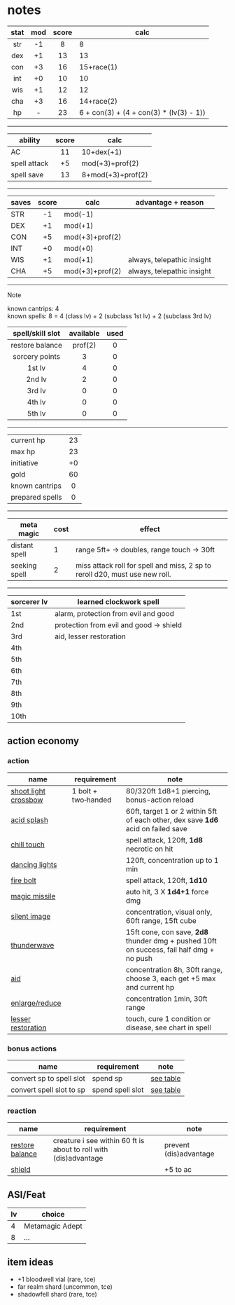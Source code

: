 # notes

| stat  |  mod  | score | calc                                    |
| :---: | :---: | :---: | --------------------------------------- |
|  str  |  -1   |   8   | 8                                       |
|  dex  |  +1   |  13   | 13                                      |
|  con  |  +3   |  16   | 15+race(1)                              |
|  int  |  +0   |  10   | 10                                      |
|  wis  |  +1   |  12   | 12                                      |
|  cha  |  +3   |  16   | 14+race(2)                              |
|  hp   |   -   |  23   | 6 + con(3) + (4 + con(3) * (lv(3) - 1)) |

---

| ability      | score | calc              |
| ------------ | :---: | ----------------- |
| AC           |  11   | 10+dex(+1)        |
| spell attack |  +5   | mod(+3)+prof(2)   |
| spell save   |  13   | 8+mod(+3)+prof(2) |

---

| saves | score | calc            | advantage + reason         |
| ----- | :---: | --------------- | -------------------------- |
| STR   |  -1   | mod(-1)         |                            |
| DEX   |  +1   | mod(+1)         |                            |
| CON   |  +5   | mod(+3)+prof(2) |                            |
| INT   |  +0   | mod(+0)         |                            |
| WIS   |  +1   | mod(+1)         | always, telepathic insight |
| CHA   |  +5   | mod(+3)+prof(2) | always, telepathic insight |

---

> [!Note]
> known cantrips: 4  
> known spells: 8 = 4 (class lv) + 2 (subclass 1st lv) + 2 (subclass 3rd lv)

| spell/skill slot | available | used  |
| :--------------: | :-------: | :---: |
| restore balance  |  prof(2)  |   0   |
|  sorcery points  |     3     |   0   |
|      1st lv      |     4     |   0   |
|      2nd lv      |     2     |   0   |
|      3rd lv      |     0     |   0   |
|      4th lv      |     0     |   0   |
|      5th lv      |     0     |   0   |

---

|                 |       |
| --------------- | :---: |
| current hp      |  23   |
| max hp          |  23   |
| initiative      |  +0   |
| gold            |  60   |
| known cantrips  |   0   |
| prepared spells |   0   |

---

| meta magic    | cost | effect                                                                      |
| ------------- | ---- | --------------------------------------------------------------------------- |
| distant spell | 1    | range 5ft+ -> doubles, range touch -> 30ft                                  |
| seeking spell | 2    | miss attack roll for spell and miss, 2 sp to reroll d20, must use new roll. |

---

| sorcerer lv | learned clockwork spell                 |
| ----------- | --------------------------------------- |
| 1st         | alarm, protection from evil and good    |
| 2nd         | protection from evil and good -> shield |
| 3rd         | aid, lesser restoration                 |
| 4th         |                                         |
| 5th         |                                         |
| 6th         |                                         |
| 7th         |                                         |
| 8th         |                                         |
| 9th         |                                         |
| 10th        |                                         |

## action economy

### action

| name                                                     | requirement         | note                                                                                       |
| -------------------------------------------------------- | ------------------- | ------------------------------------------------------------------------------------------ |
| [shoot light crossbow](./inventory/light-crossbow.md)    | 1 bolt + two‑handed | 80/320ft 1d8+1 piercing, bonus-action reload                                               |
| [acid splash](./spells/cantrip/acid-splash.md)           |                     | 60ft, target 1 or 2 within 5ft of each other, dex save **1d6** acid on failed save         |
| [chill touch](./spells/cantrip/chill-touch.md)           |                     | spell attack, 120ft, **1d8** necrotic on hit                                               |
| [dancing lights](./spells/cantrip/dancing-lights.md)     |                     | 120ft, concentration up to 1 min                                                           |
| [fire bolt](./spells/cantrip/fire-bolt.md)               |                     | spell attack, 120ft, **1d10**                                                              |
| [magic missile](./spells/lv1/magic-missile.md)           |                     | auto hit, 3 X **1d4+1** force dmg                                                          |
| [silent image](./spells/lv1/silent-image.md)             |                     | concentration, visual only, 60ft range, 15ft cube                                          |
| [thunderwave](./spells/lv1/thunderwave.md)               |                     | 15ft cone, con save, **2d8** thunder dmg + pushed 10ft on success, fail half dmg + no push |
| [aid](./spells/lv2/aid.md)                               |                     | concentration 8h, 30ft range, choose 3, each get +5 max and current hp                     |
| [enlarge/reduce](./spells/lv2/enlarge-reduce.md)         |                     | concentration 1min, 30ft range                                                             |
| [lesser restoration](./spells/lv2/lesser-restoration.md) |                     | touch, cure 1 condition or disease, see chart in spell                                     |

### bonus actions

| name                     | requirement      | note                                                             |
| ------------------------ | ---------------- | ---------------------------------------------------------------- |
| convert sp to spell slot | spend sp         | [see table](./class_features.md#level-2-font-of-magic-phb14-p99) |
| convert spell slot to sp | spend spell slot | [see table](./class_features.md#level-2-font-of-magic-phb14-p99) |

### reaction

| name                                                                   | requirement                                                      | note                   |
| ---------------------------------------------------------------------- | ---------------------------------------------------------------- | ---------------------- |
| [restore balance](./class_features.md#level-1-restore-balance-tce-p68) | creature i see within 60 ft is about to roll with (dis)advantage | prevent (dis)advantage |
| [shield](./spells/lv1/shield.md)                                       |                                                                  | +5 to ac               |

## ASI/Feat

| lv  | choice          |
| --- | --------------- |
| 4   | Metamagic Adept |
| 8   | ...             |

## item ideas

- +1 bloodwell vial (rare, tce)
- far realm shard (uncommon, tce)
- shadowfell shard (rare, tce)
